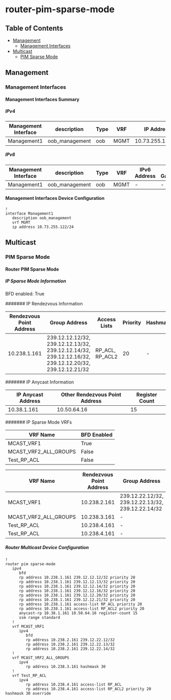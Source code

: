 # router-pim-sparse-mode

## Table of Contents

- [Management](#management)
  - [Management Interfaces](#management-interfaces)
- [Multicast](#multicast)
  - [PIM Sparse Mode](#pim-sparse-mode)

## Management

### Management Interfaces

#### Management Interfaces Summary

##### IPv4

| Management Interface | description | Type | VRF | IP Address | Gateway |
| -------------------- | ----------- | ---- | --- | ---------- | ------- |
| Management1 | oob_management | oob | MGMT | 10.73.255.122/24 | 10.73.255.2 |

##### IPv6

| Management Interface | description | Type | VRF | IPv6 Address | IPv6 Gateway |
| -------------------- | ----------- | ---- | --- | ------------ | ------------ |
| Management1 | oob_management | oob | MGMT | - | - |

#### Management Interfaces Device Configuration

```eos
!
interface Management1
   description oob_management
   vrf MGMT
   ip address 10.73.255.122/24
```

## Multicast

### PIM Sparse Mode

#### Router PIM Sparse Mode

##### IP Sparse Mode Information

BFD enabled: True

####### IP Rendezvous Information

| Rendezvous Point Address | Group Address | Access Lists | Priority | Hashmask | Override |
| ------------------------ | ------------- | ------------ | -------- | -------- | -------- |
| 10.238.1.161 | 239.12.12.12/32, 239.12.12.13/32, 239.12.12.14/32, 239.12.12.16/32, 239.12.12.20/32, 239.12.12.21/32 | RP_ACL, RP_ACL2 | 20 | - | - |

####### IP Anycast Information

| IP Anycast Address | Other Rendezvous Point Address | Register Count |
| ------------------ | ------------------------------ | -------------- |
| 10.38.1.161 | 10.50.64.16 | 15 |

####### IP Sparse Mode VRFs

| VRF Name | BFD Enabled |
| -------- | ----------- |
| MCAST_VRF1 | True |
| MCAST_VRF2_ALL_GROUPS | False |
| Test_RP_ACL | False |

| VRF Name | Rendezvous Point Address | Group Address | Access Lists | Priority | Hashmask | Override |
| -------- | ------------------------ | ------------- | ------------ | -------- | -------- | -------- |
| MCAST_VRF1 | 10.238.2.161 | 239.12.22.12/32, 239.12.22.13/32, 239.12.22.14/32 | - | - | - | - |
| MCAST_VRF2_ALL_GROUPS | 10.238.3.161 | - | - | - | 30 | - |
| Test_RP_ACL | 10.238.4.161 | - | RP_ACL | - | - | - |
| Test_RP_ACL | 10.238.4.161 | - | RP_ACL2 | 20 | 30 | True |

##### Router Multicast Device Configuration

```eos
!
router pim sparse-mode
   ipv4
      bfd
      rp address 10.238.1.161 239.12.12.12/32 priority 20
      rp address 10.238.1.161 239.12.12.13/32 priority 20
      rp address 10.238.1.161 239.12.12.14/32 priority 20
      rp address 10.238.1.161 239.12.12.16/32 priority 20
      rp address 10.238.1.161 239.12.12.20/32 priority 20
      rp address 10.238.1.161 239.12.12.21/32 priority 20
      rp address 10.238.1.161 access-list RP_ACL priority 20
      rp address 10.238.1.161 access-list RP_ACL2 priority 20
      anycast-rp 10.38.1.161 10.50.64.16 register-count 15
      ssm range standard
   !
   vrf MCAST_VRF1
      ipv4
         bfd
         rp address 10.238.2.161 239.12.22.12/32
         rp address 10.238.2.161 239.12.22.13/32
         rp address 10.238.2.161 239.12.22.14/32
   !
   vrf MCAST_VRF2_ALL_GROUPS
      ipv4
         rp address 10.238.3.161 hashmask 30
   !
   vrf Test_RP_ACL
      ipv4
         rp address 10.238.4.161 access-list RP_ACL
         rp address 10.238.4.161 access-list RP_ACL2 priority 20 hashmask 30 override
```
